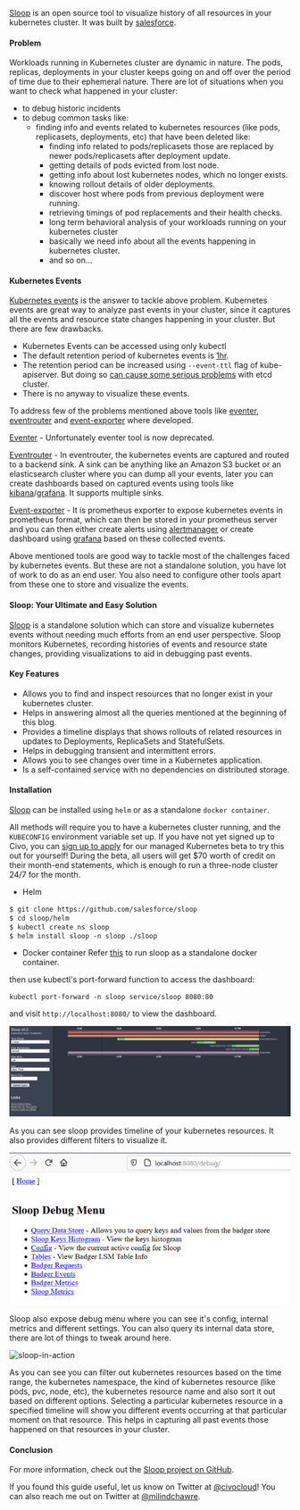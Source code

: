 [Sloop](https://github.com/salesforce/sloop) is an open source tool to visualize history of all resources in your kubernetes cluster. It was built by [salesforce](https://www.salesforce.com).

#### Problem
Workloads running in Kubernetes cluster are dynamic in nature. The pods, replicas, deployments in your cluster keeps going on and off over the period of time due to their ephemeral nature. There are lot of situations when you want to check what happened in your cluster:
* to debug historic incidents
* to debug common tasks like: 
  - finding info and events related to kubernetes resources (like pods, replicasets, deployments, etc) that have been deleted like:
    * finding info related to pods/replicasets those are replaced by newer pods/replicasets after deployment update.
    * getting details of pods evicted from lost node.
    * getting info about lost kubernetes nodes, which no longer exists.
    * knowing rollout details of older deployments.
    * discover host where pods from previous deployment were running.
    * retrieving timings of pod replacements and their health checks.
    * long term behavioral analysis of your workloads running on your kubernetes cluster
    * basically we need info about all the events happening in kubernetes cluster.
    * and so on...

#### Kubernetes Events
[Kubernetes events](https://kubernetes.io/docs/tasks/debug-application-cluster/events-stackdriver/) is the answer to tackle above problem. Kubernetes events are great way to analyze past events in your cluster, since it captures all the events and resource state changes happening in your cluster. But there are few drawbacks.
- Kubernetes Events can be accessed using only kubectl
- The default retention period of kubernetes events is [1hr](https://github.com/kubernetes/kubernetes/blob/a86afc12df023e8a45a1c3b6523aed38c3e6cd18/cmd/kube-apiserver/app/options/options.go#L108).
- The retention period can be increased using `--event-ttl` flag of kube-apiserver. But doing so [can cause some serious problems](https://github.com/kubernetes/kubernetes/issues/52521#issuecomment-329803408) with etcd cluster. 
- There is no anyway to visualize these events.

To address few of the problems mentioned above tools like [eventer](https://github.com/kubernetes-retired/heapster/tree/master/events), [eventrouter](https://github.com/heptiolabs/eventrouter) and [event-exporter](https://github.com/caicloud/event_exporter) where developed.

[Eventer](https://github.com/kubernetes-retired/heapster/tree/master/events) - Unfortunately eventer tool is now deprecated.

[Eventrouter](https://github.com/heptiolabs/eventrouter) - In eventrouter, the kubernetes events are captured and routed to a backend sink. A sink can be anything like an Amazon S3 bucket or an elasticsearch cluster where you can dump all your events, later you can create dashboards based on captured events using tools like [kibana](https://www.elastic.co/kibana)/[grafana](https://grafana.com/). It supports multiple sinks.

 [Event-exporter](https://github.com/caicloud/event_exporter) - It is prometheus exporter to expose kubernetes events in prometheus format, which can then be stored in your prometheus server and you can then either create alerts using [alertmanager](https://prometheus.io/docs/alerting/latest/alertmanager/) or create dashboard using [grafana](https://grafana.com/) based on these collected events.

Above mentioned tools are good way to tackle most of the challenges faced by kubernetes events. But these are not a standalone solution, you have lot of work to do as an end user. You also need to configure other tools apart from these one to store and visualize the events.

#### Sloop: Your Ultimate and Easy Solution
[Sloop](https://github.com/salesforce/sloop) is a standalone solution which can store and visualize kubernetes events without needing much efforts from an end user perspective. Sloop monitors Kubernetes, recording histories of events and resource state changes, providing visualizations to aid in debugging past events. 

#### Key Features
- Allows you to find and inspect resources that no longer exist in your kubernetes cluster.
- Helps in answering almost all the queries mentioned at the beginning of this blog.
- Provides a timeline displays that shows rollouts of related resources in updates to Deployments, ReplicaSets and StatefulSets.
- Helps in debugging transient and intermittent errors.
- Allows you to see changes over time in a Kubernetes application.
- Is a self-contained service with no dependencies on distributed storage.

#### Installation
[Sloop](https://github.com/salesforce/sloop) can be installed using `helm` or as a standalone `docker container`.

All methods will require you to have a kubernetes cluster running, and the `KUBECONFIG` environment variable set up. If you have not yet signed up to Civo, you can [sign up to apply](https://www.civo.com/signup) for our managed Kubernetes beta to try this out for yourself! During the beta, all users will get $70 worth of credit on their month-end statements, which is enough to run a three-node cluster 24/7 for the month.

- Helm
```
$ git clone https://github.com/salesforce/sloop
$ cd sloop/helm
$ kubectl create ns sloop
$ helm install sloop -n sloop ./sloop
```

- Docker container
Refer [this](https://github.com/salesforce/sloop#local-docker-run) to run sloop as a standalone docker container.

then use kubectl's port-forward function to access the dashboard:
```
kubectl port-forward -n sloop service/sloop 8080:80
```
and visit `http://localhost:8080/` to view the dashboard.

![sloop1](https://github.com/milindchawre/civo-k8s/raw/master/blog/sloop/images/sloop1.png)

As you can see sloop provides timeline of your kubernetes resources. It also provides different filters to visualize it.

![sloop2](https://github.com/milindchawre/civo-k8s/raw/master/blog/sloop/images/sloop2.png)

Sloop also expose debug menu where you can see it's config, internal metrics and different settings. You can also query its internal data store, there are lot of things to tweak around here.

![sloop-in-action](https://github.com/milindchawre/civo-k8s/raw/master/blog/sloop/images/sloop.gif)

As you can see you can filter out kubernetes resources based on the time range, the kubernetes namespace, the kind of kubernetes resource (like pods, pvc, node, etc), the kubernetes resource name and also sort it out based on different options. Selecting a particular kubernetes resource in a specified timeline will show you different events occurring at that particular moment on that resource. This helps in capturing all past events those happened on that resources in your cluster.

#### Conclusion
For more information, check out the [Sloop project on GitHub](https://github.com/salesforce/sloop).

If you found this guide useful, let us know on Twitter at [@civocloud](https://twitter.com/civocloud)! You can also reach me out on Twitter at [@milindchawre](https://twitter.com/milindchawre).

